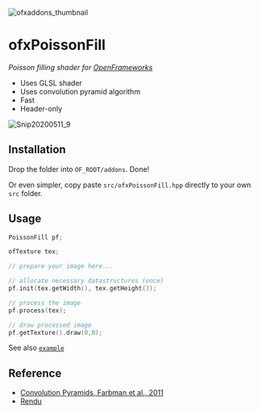 ![ofxaddons_thumbnail](https://user-images.githubusercontent.com/7929704/81636183-296aa100-93e1-11ea-9356-d9302389b192.png)

# ofxPoissonFill

*Poisson filling shader for [OpenFrameworks](http://openframeworks.cc)*

- Uses GLSL shader
- Uses convolution pyramid algorithm
- Fast
- Header-only

![Snip20200511_9](https://user-images.githubusercontent.com/7929704/81635611-95e4a080-93df-11ea-836e-1323a33ffc92.png)

## Installation

Drop the folder into `OF_ROOT/addons`. Done!

Or even simpler, copy paste `src/ofxPoissonFill.hpp` directly to your own `src` folder.


## Usage

```cpp
PoissonFill pf;

ofTexture tex; 

// prepare your image here...

// allocate necessary datastructures (once)
pf.init(tex.getWidth(), tex.getHeight());

// process the image
pf.process(tex);

// draw processed image
pf.getTexture().draw(0,0);

```

See also [`example`](example)

## Reference

- [Convolution Pyramids, Farbman et al., 2011](https://www.cse.huji.ac.il/labs/cglab/projects/convpyr/data/convpyr-small.pdf)
- [Rendu](https://github.com/kosua20/Rendu)